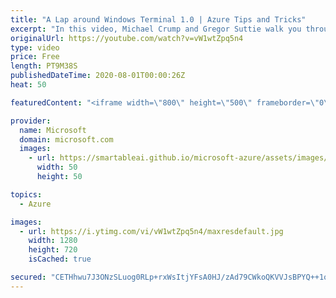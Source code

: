 ```yaml
---
title: "A Lap around Windows Terminal 1.0 | Azure Tips and Tricks"
excerpt: "In this video, Michael Crump and Gregor Suttie walk you through the Windows Terminal 1.0.    For more tips and tricks, visit: https://aka.ms/azuretipsandtricks   Get started with 12 months of free services and $200 USD in credit.   Create your free account today with Microsoft Azure: https://azure.com/free"
originalUrl: https://youtube.com/watch?v=vW1wtZpq5n4
type: video
price: Free
length: PT9M38S
publishedDateTime: 2020-08-01T00:00:26Z
heat: 50

featuredContent: "<iframe width=\"800\" height=\"500\" frameborder=\"0\" src=\"https://www.youtube.com/embed/vW1wtZpq5n4\" allow=\"accelerometer; autoplay; encrypted-media; gyroscope; picture-in-picture\" allowfullscreen></iframe>"

provider:
  name: Microsoft
  domain: microsoft.com
  images:
    - url: https://smartableai.github.io/microsoft-azure/assets/images/organizations/microsoft.com-50x50.jpg
      width: 50
      height: 50

topics:
  - Azure

images:
  - url: https://i.ytimg.com/vi/vW1wtZpq5n4/maxresdefault.jpg
    width: 1280
    height: 720
    isCached: true

secured: "CETHhwu7J3ONzSLuog0RLp+rxWsItjYFsA0HJ/zAd79CWkoQKVVJsBPYQ++1oI080tHxfI7spPa+IhxJg2eKMPzlXdsy5r6lSWbt1cmymttxCAerWXNt0tDfMRj28odM51iZm4U+u3pwf/EmFsp2Y3nCXE5l15+6UBEiZfvRrGcYFP8yOT5OQVMpszfUqgsIaniPARX2sl3BnIOBnuva9DR76hTLcrXYDI1chzQelQ1fSwpzEQfrCxJ3XV96ytpxmqPC9IhL9/FnqxVrTzgkwv7cGSvPHjutTcFCMyimugq+7kq/7Un+nn/E8qUldvAfXzg12bVBDpq6ZbwImA9CxLiDCNx5nXJ5dS3h4XZ3694CkPyUzMcYL0ZoysIbcykAvJ7WaqYTSi6+jHEVHEAHb20doR1qdiSmFDZjqvwsmBs=;iQ8eNLsXP48kaKG4tKxrBA=="
---
```


